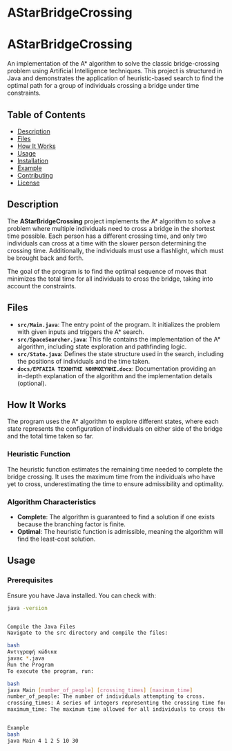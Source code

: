 # AStarBridgeCrossing

# AStarBridgeCrossing

An implementation of the A* algorithm to solve the classic bridge-crossing problem using Artificial Intelligence techniques. This project is structured in Java and demonstrates the application of heuristic-based search to find the optimal path for a group of individuals crossing a bridge under time constraints.

## Table of Contents
- [Description](#description)
- [Files](#files)
- [How It Works](#how-it-works)
- [Usage](#usage)
- [Installation](#installation)
- [Example](#example)
- [Contributing](#contributing)
- [License](#license)

## Description

The **AStarBridgeCrossing** project implements the A* algorithm to solve a problem where multiple individuals need to cross a bridge in the shortest time possible. Each person has a different crossing time, and only two individuals can cross at a time with the slower person determining the crossing time. Additionally, the individuals must use a flashlight, which must be brought back and forth.

The goal of the program is to find the optimal sequence of moves that minimizes the total time for all individuals to cross the bridge, taking into account the constraints.

## Files

- **`src/Main.java`**: The entry point of the program. It initializes the problem with given inputs and triggers the A* search.
- **`src/SpaceSearcher.java`**: This file contains the implementation of the A* algorithm, including state exploration and pathfinding logic.
- **`src/State.java`**: Defines the state structure used in the search, including the positions of individuals and the time taken.
- **`docs/ΕΡΓΑΣΙΑ ΤΕΧΝΗΤΗΣ ΝΟΗΜΟΣΥΝΗΣ.docx`**: Documentation providing an in-depth explanation of the algorithm and the implementation details (optional).

## How It Works

The program uses the A* algorithm to explore different states, where each state represents the configuration of individuals on either side of the bridge and the total time taken so far. 

### Heuristic Function
The heuristic function estimates the remaining time needed to complete the bridge crossing. It uses the maximum time from the individuals who have yet to cross, underestimating the time to ensure admissibility and optimality.

### Algorithm Characteristics
- **Complete**: The algorithm is guaranteed to find a solution if one exists because the branching factor is finite.
- **Optimal**: The heuristic function is admissible, meaning the algorithm will find the least-cost solution.

## Usage

### Prerequisites
Ensure you have Java installed. You can check with:
```bash
java -version


Compile the Java Files
Navigate to the src directory and compile the files:

bash
Αντιγραφή κώδικα
javac *.java
Run the Program
To execute the program, run:

bash
java Main [number_of_people] [crossing_times] [maximum_time]
number_of_people: The number of individuals attempting to cross.
crossing_times: A series of integers representing the crossing time for each individual.
maximum_time: The maximum time allowed for all individuals to cross the bridge.


Example
bash
java Main 4 1 2 5 10 30
